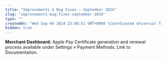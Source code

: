 ```yaml
---
title: "Improvements & Bug Fixes – September 2024"
slug: "improvements-bug-fixes-september-2024"
type: ""
createdAt: "Wed Sep 04 2024 23:48:51 GMT+0000 (Coordinated Universal Time)"
hidden: true
---
```

**Merchant Dashboard:** Apple Pay Certificate generation and renewal process available under Settings » Payment Methods. Link to Documentation.